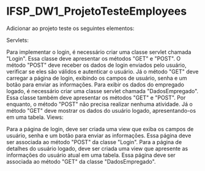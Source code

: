 # IFSP_DW1_ProjetoTesteEmployees
<p> Adicionar ao projeto teste os seguintes elementos:

Servlets:

Para implementar o login, é necessário criar uma classe servlet chamada "Login". Essa classe deve apresentar os métodos "GET" e "POST". O método "POST" deve receber os dados de login enviados pelo usuário, verificar se eles são válidos e autenticar o usuário. Já o método "GET" deve carregar a página de login, exibindo os campos de usuário, senha e um botão para enviar as informações.
Para exibir os dados do empregado logado, é necessário criar uma classe servlet chamada "DadosEmpregado". Essa classe também deve apresentar os métodos "GET" e "POST". Por enquanto, o método "POST" não precisa realizar nenhuma atividade. Já o método "GET" deve mostrar os dados do usuário logado, apresentando-os em uma tabela.
Views:

Para a página de login, deve ser criada uma view que exiba os campos de usuário, senha e um botão para enviar as informações. Essa página deve ser associada ao método "POST" da classe "Login".
Para a página de detalhes do usuário logado, deve ser criada uma view que apresente as informações do usuário atual em uma tabela. Essa página deve ser associada ao método "GET" da classe "DadosEmpregado". </p>
